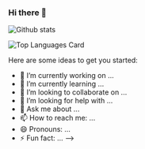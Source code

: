 ### Hi there 👋
![Github stats](https://github-readme-stats.vercel.app/api?username=JoanaMota&theme=calm&show_icons=true&count_private=true)

![Top Languages Card](https://github-readme-stats.vercel.app/api/top-langs/?username=JoanaMota&layout=compact)

Here are some ideas to get you started:

- 🔭 I’m currently working on ...
- 🌱 I’m currently learning ...
- 👯 I’m looking to collaborate on ...
- 🤔 I’m looking for help with ...
- 💬 Ask me about ...
- 📫 How to reach me: ...
- 😄 Pronouns: ...
- ⚡ Fun fact: ...
-->
